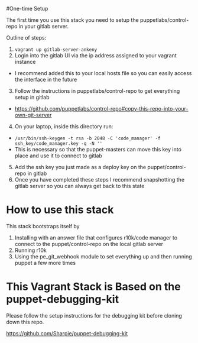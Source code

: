 #One-time Setup

The first time you use this stack you need to setup the puppetlabs/control-repo in your gitlab server.

Outline of steps:

1. `vagrant up gitlab-server-ankeny`
2. Login into the gitlab UI via the ip address assigned to your vagrant instance
 - I recommend added this to your local hosts file so you can easily access the interface in the future
3. Follow the instructions in puppetlabs/control-repo to get everything setup in gitlab
 - https://github.com/puppetlabs/control-repo#copy-this-repo-into-your-own-git-server
4. On your laptop, inside this directory run:
 - `/usr/bin/ssh-keygen -t rsa -b 2048 -C 'code_manager' -f ssh_key/code_manager.key -q -N ''`
 - This is necessary so that the puppet-masters can move this key into place and use it to connect to gitlab
5. Add the ssh key you just made as a deploy key on the puppet/control-repo in gitlab
4. Once you have completed these steps I recommend snapshotting the gitlab server so you can always get back to this state

# How to use this stack

This stack bootstraps itself by

1. Installing with an answer file that configures r10k/code manager to connect to the puppet/control-repo on the local gitlab server
2. Running r10k
3. Using the pe_git_webhook module to set everything up and then running puppet a few more times


# This Vagrant Stack is Based on the puppet-debugging-kit

Please follow the setup instructions for the debugging kit before cloning down this repo.

https://github.com/Sharpie/puppet-debugging-kit
